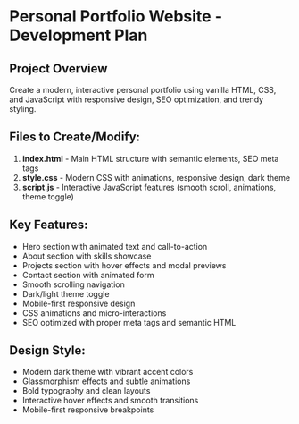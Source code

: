# Personal Portfolio Website - Development Plan

## Project Overview
Create a modern, interactive personal portfolio using vanilla HTML, CSS, and JavaScript with responsive design, SEO optimization, and trendy styling.

## Files to Create/Modify:
1. **index.html** - Main HTML structure with semantic elements, SEO meta tags
2. **style.css** - Modern CSS with animations, responsive design, dark theme
3. **script.js** - Interactive JavaScript features (smooth scroll, animations, theme toggle)

## Key Features:
- Hero section with animated text and call-to-action
- About section with skills showcase
- Projects section with hover effects and modal previews
- Contact section with animated form
- Smooth scrolling navigation
- Dark/light theme toggle
- Mobile-first responsive design
- CSS animations and micro-interactions
- SEO optimized with proper meta tags and semantic HTML

## Design Style:
- Modern dark theme with vibrant accent colors
- Glassmorphism effects and subtle animations
- Bold typography and clean layouts
- Interactive hover effects and smooth transitions
- Mobile-first responsive breakpoints